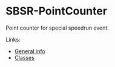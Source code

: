 # SBSR-PointCounter
Point counter for special speedrun event.

Links:

* [General info](https://github.com/tattimus/SBSR-PointCounter/blob/master/docs/General_info.pdf)
* [Classes](https://github.com/tattimus/SBSR-PointCounter/blob/master/docs/Classes.pdf)